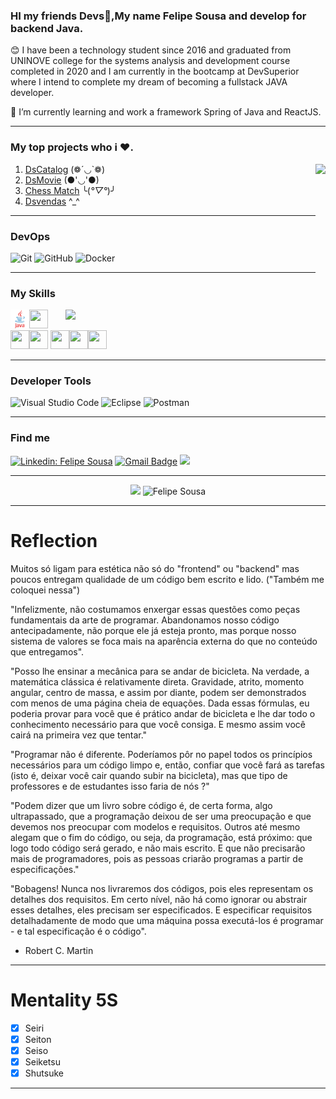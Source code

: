 ### HI my friends Devs👋,My name Felipe Sousa and develop for backend Java.
 😊 I have been a technology student since 2016 and graduated from UNINOVE college for the systems analysis and development course completed in 2020 and I am currently in the bootcamp at DevSuperior where I intend to complete my dream of becoming a fullstack JAVA developer. 
 
 🌱 I’m currently learning and work a framework Spring of Java and ReactJS.
______________________________________________________________________________________________________________________________________________________________________
 
 ### My top projects who  i ❤️.
 
 <img align="right" float="right" height="250px" src="https://github-readme-stats.vercel.app/api/top-langs/?username=FelipeSdSilva&theme=dracula&hide_langs_below=1" />

 1) <a href="https://github.com/FelipeSdsilva/dscatalog">DsCatalog</a> (❁´◡`❁)
 2) <a href="https://github.com/FelipeSdsilva/dsmovie">DsMovie</a> (●'◡'●)
 3) <a href="https://github.com/FelipeSdsilva/ChessMatchInJava">Chess Match</a> ╰(*°▽°*)╯
 4) <a href="https://github.com/FelipeSdsilva/projeto-sds3">Dsvendas</a> ^_^
 
______________________________________________________________________________________________________________________________________________________________________
 ### DevOps
 
  ![Git](https://img.shields.io/badge/-Git-333333?style=flat&logo=git)
  ![GitHub](https://img.shields.io/badge/-GitHub-333333?style=flat&logo=github)
  ![Docker](https://img.shields.io/badge/-Docker-333333?style=flat&logo=docker)
______________________________________________________________________________________________________________________________________________________________________
 ### My Skills
 
<img align="right" width="400" src="https://i2.wp.com/allhtaccess.info/wp-content/uploads/2018/03/programming.gif?fit=1281%2C716&ssl=1" />
 
<img width=30 height=30 float:left  src="https://raw.githubusercontent.com/devicons/devicon/master/icons/java/java-original-wordmark.svg"><img src="https://cdn.jsdelivr.net/gh/devicons/devicon/icons/spring/spring-original.svg" width=30 height=30 />
<img src="https://cdn.jsdelivr.net/gh/devicons/devicon/icons/html5/html5-original-wordmark.svg" width=30 height=30  /><img src="https://cdn.jsdelivr.net/gh/devicons/devicon/icons/css3/css3-original.svg" width= 30 height=30 />
<img width=30 height=30 src="https://cdn.jsdelivr.net/gh/devicons/devicon/icons/javascript/javascript-original.svg" /><img width=30 height=30 src="https://cdn.jsdelivr.net/gh/devicons/devicon/icons/react/react-original.svg" /><img src="https://cdn.jsdelivr.net/gh/devicons/devicon/icons/postgresql/postgresql-original-wordmark.svg" width=30 height=30/>
______________________________________________________________________________________________________________________________________________________________________
 ### Developer Tools

![Visual Studio Code](https://img.shields.io/badge/-Visual%20Studio%20Code-333333?style=flat&logo=visual-studio-code&logoColor=007ACC)
![Eclipse](https://img.shields.io/badge/-Eclipse-333333?style=flat&logo=eclipse-ide&logoColor=2C2255)
![Postman](https://img.shields.io/badge/-Postman-333333?style=flat&logo=postman)
______________________________________________________________________________________________________________________________________________________________________
### Find me
 
[![Linkedin: Felipe Sousa](https://img.shields.io/badge/-FelipeSousa-blue?style=flat-square&logo=Linkedin&logoColor=white&link=https://www.linkedin.com/in/felipesdsilva/)](https://www.linkedin.com/in/felipesdsilva/)
[![Gmail Badge](https://img.shields.io/badge/-felipe.fps09@hotmail.com-006bed?style=flat-square&logo=Outlook&logoColor=white&link=mailto:felipe.fps09@hotmail.com)](mailto:felipe.fps09@hotmail.com)
<a href="https://api.whatsapp.com/send/?phone=5511954705118&text=Fala+Felipel%2C+tudo+bom%3F&type=phone_number&app_absent=0" alt="WhatsApp">
<img src="https://img.shields.io/badge/-WhatsApp-25d366?style=flat-square&labelColor=25d366&logo=whatsapp&logoColor=white&link=https://api.whatsapp.com/send/?phone=5511954705118&text=Fala+Felipel%2C+tudo+bom%3F&type=phone_number&app_absent=0"/></a>
______________________________________________________________________________________________________________________________________________________________________


<div align="center">
<img height="150px" src="https://github-readme-stats-git-masterrstaa-rickstaa.vercel.app/api?username=FelipeSdsilva&show_icons=true&theme=dracula" />
<img height="150px" src="https://streak-stats.demolab.com/?user=FelipeSdsilva&theme=dracula" alt="Felipe Sousa" />
</div>


 ______________________________________________________________________________________________________________________________________________________________________
 # Reflection
 
Muitos só ligam para estética não só do "frontend" ou "backend" mas poucos entregam qualidade de um código bem escrito e lido.
("Também me coloquei nessa")

"Infelizmente, não costumamos enxergar essas questões como peças fundamentais da arte de programar. Abandonamos nosso código antecipadamente, não porque ele já esteja pronto, mas porque nosso sistema de valores se foca mais na aparência externa do que no conteúdo que entregamos".

"Posso lhe ensinar a mecânica para se andar de bicicleta. Na verdade, a matemática clássica é relativamente direta. Gravidade, atrito, momento angular, centro de massa, e assim por diante, podem ser demonstrados com menos de uma página cheia de equações. Dada essas fórmulas, eu poderia provar para você que é prático andar de bicicleta e lhe dar todo o conhecimento necessário para que você consiga. E mesmo assim você cairá na primeira vez que tentar."

"Programar não é diferente. Poderíamos pôr no papel todos os princípios necessários para um código limpo e, então, confiar que você fará as tarefas (isto é, deixar você cair quando subir na bicicleta), mas que tipo de professores e de estudantes isso faria de nós ?"

"Podem dizer que um livro sobre código é, de certa forma, algo ultrapassado, que a programação deixou de ser uma preocupação e que devemos nos preocupar com modelos e requisitos. Outros até mesmo alegam que o fim do código, ou seja, da programação, está próximo: que logo todo código será gerado, e não mais escrito. E que não precisarão mais de programadores, pois as pessoas criarão programas a partir de especificações."

"Bobagens! Nunca nos livraremos dos códigos, pois eles representam os detalhes dos requisitos. Em certo nível, não há como ignorar ou abstrair esses detalhes, eles precisam ser especificados. E especificar requisitos detalhadamente de modo que uma máquina possa executá-los é programar - e tal especificação é o código".

- Robert C. Martin 
_______________________________________________________________________________________________________________________________________________________________________
 
# Mentality 5S

- [X] Seiri
- [x] Seiton
- [x] Seiso
- [x] Seiketsu
- [x] Shutsuke
_______________________________________________________________________________________________________________________________________________________________________

